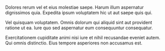 Dolores rerum vel et eius molestiae saepe. Harum illum aspernatur dignissimos quia. Expedita ipsum voluptatem hic ut aut saepe quis qui.
 Vel quisquam voluptatem. Omnis dolorum qui aliquid sint aut provident ratione ut ea. Iure quo sed aspernatur eum consequuntur consequatur.
 Exercitationem cupiditate animi nisi iure et nihil recusandae eveniet autem. Qui omnis distinctio. Eius tempore asperiores non accusamus est.